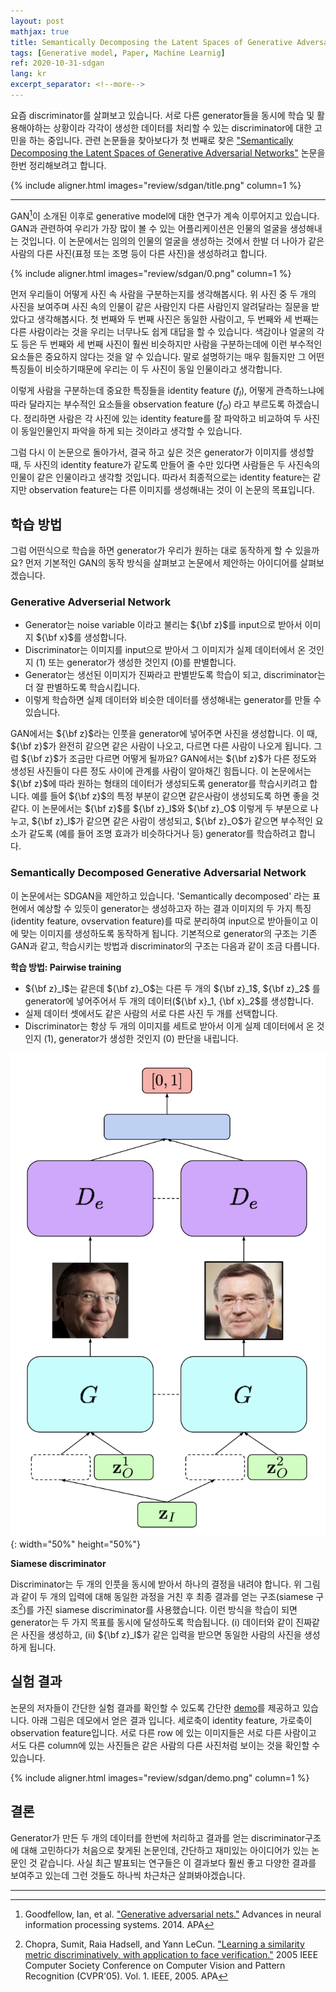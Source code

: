 ```yaml
---
layout: post
mathjax: true
title: Semantically Decomposing the Latent Spaces of Generative Adversarial Networks
tags: [Generative model, Paper, Machine Learnig]
ref: 2020-10-31-sdgan
lang: kr
excerpt_separator: <!--more-->
---
```


<!--more-->

요즘 discriminator를 살펴보고 있습니다. 서로 다른 generator들을 동시에 학습 및 활용해야하는 상황이라 각각이 생성한 데이터를 처리할 수 있는 discriminator에 대한 고민을 하는 중입니다. 관련 논문들을 찾아보다가 첫 번째로 찾은 ["Semantically Decomposing the Latent Spaces of Generative Adversarial Networks"](https://openreview.net/pdf?id=S1nQvfgA-) 논문을 한번 정리해보려고 합니다.


{% include aligner.html images="review/sdgan/title.png" column=1 %}


----------------------------

GAN[^1]이 소개된 이후로 generative model에 대한 연구가 계속 이루어지고 있습니다. GAN과 관련하여 우리가 가장 많이 볼 수 있는 어플리케이션은 인물의 얼굴을 생성해내는 것입니다. 이 논문에서는 임의의 인물의 얼굴을 생성하는 것에서 한발 더 나아가 같은 사람의 다른 사진(표정 또는 조명 등이 다른 사진)을 생성하려고 합니다.

{% include aligner.html images="review/sdgan/0.png" column=1 %}

먼저 우리들이 어떻게 사진 속 사람을 구분하는지를 생각해봅시다. 위 사진 중 두 개의 사진을 보여주며 사진 속의 인물이 같은 사람인지 다른 사람인지 알려달라는 질문을 받았다고 생각해봅시다. 첫 번째와 두 번째 사진은 동일한 사람이고, 두 번째와 세 번째는 다른 사람이라는 것을 우리는 너무나도 쉽게 대답을 할 수 있습니다. 색감이나 얼굴의 각도 등은 두 번째와 세 번째 사진이 훨씬 비슷하지만 사람을 구분하는데에 이런 부수적인 요소들은 중요하지 않다는 것을 알 수 있습니다. 말로 설명하기는 매우 힘들지만 그 어떤 특징들이 비슷하기때문에 우리는 이 두 사진이 동일 인물이라고 생각합니다. 

이렇게 사람을 구분하는데 중요한 특징들을 identity feature ($f_I$), 어떻게 관측하느냐에 따라 달라지는 부수적인 요소들을 observation feature ($f_O$) 라고 부르도록 하겠습니다. 정리하면 사람은 각 사진에 있는 identity feature를 잘 파악하고 비교하여 두 사진이 동일인물인지 파악을 하게 되는 것이라고 생각할 수 있습니다.

그럼 다시 이 논문으로 돌아가서, 결국 하고 싶은 것은 generator가 이미지를 생성할 때, 두 사진의 identity feature가 같도록 만들어 줄 수만 있다면 사람들은 두 사진속의 인물이 같은 인물이라고 생각할 것입니다. 따라서 최종적으로는 identity feature는 같지만 observation feature는 다른 이미지를 생성해내는 것이 이 논문의 목표입니다.

## 학습 방법
그럼 어떤식으로 학습을 하면 generator가 우리가 원하는 대로 동작하게 할 수 있을까요?
먼저 기본적인 GAN의 동작 방식을 살펴보고 논문에서 제안하는 아이디어를 살펴보겠습니다.

### Generative Adverserial Network

* Generator는 noise variable 이라고 불리는 ${\bf z}$를 input으로 받아서 이미지 ${\bf x}$를 생성합니다.
* Discriminator는 이미지를 input으로 받아서 그 이미지가 실제 데이터에서 온 것인지 (1) 또는 generator가 생성한 것인지 (0)를 판별합니다. 
* Generator는 생선된 이미지가 진짜라고 판별받도록 학습이 되고, discriminator는 더 잘 판별하도록 학습시킵니다.
* 이렇게 학습하면 실제 데이터와 비슷한 데이터를 생성해내는 generator를 만들 수 있습니다.

GAN에서는 ${\bf z}$라는 인풋을 generator에 넣어주면 사진을 생성합니다. 이 때, ${\bf z}$가 완전히 같으면 같은 사람이 나오고, 다르면 다른 사람이 나오게 됩니다. 그럼 ${\bf z}$가 조금만 다르면 어떻게 될까요? GAN에서는 ${\bf z}$가 다른 정도와 생성된 사진들이 다른 정도 사이에 관계를 사람이 알아채긴 힘듭니다. 이 논문에서는 ${\bf z}$에 따라 원하는 형태의 데이터가 생성되도록 generator를 학습시키려고 합니다. 예를 들어 ${\bf z}$의 특정 부분이 같으면 같은사람이 생성되도록 하면 좋을 것 같다. 이 논문에서는 ${\bf z}$를 ${\bf z}_I$와 ${\bf z}_O$ 이렇게 두 부분으로 나누고, ${\bf z}_I$가 같으면 같은 사람이 생성되고, ${\bf z}_O$가 같으면 부수적인 요소가 같도록 (예를 들어 조명 효과가 비슷하다거나 등) generator를 학습하려고 합니다.


### Semantically Decomposed Generative Adversarial Network

이 논문에서는 SDGAN을 제안하고 있습니다. 'Semantically decomposed' 라는 표현에서 예상할 수 있듯이 generator는 생성하고자 하는 결과 이미지의 두 가지 특징 (identity feature, ovservation feature)를 따로 분리하여 input으로 받아들이고 이에 맞는 이미지를 생성하도록 동작하게 됩니다. 기본적으로 generator의 구조는 기존 GAN과 같고, 학습시키는 방법과 discriminator의 구조는 다음과 같이 조금 다릅니다.

**학습 방법: Pairwise training**
* ${\bf z}_I$는 같은데 ${\bf z}_O$는 다른 두 개의 ${\bf z}_1$, ${\bf z}_2$ 를 generator에 넣어주어서 두 개의 데이터(${\bf x}_1, {\bf x}_2$를 생성합니다.
* 실제 데이터 셋에서도 같은 사람의 서로 다른 사진 두 개를 선택합니다.
* Discriminator는 항상 두 개의 이미지를 세트로 받아서 이게 실제 데이터에서 온 것인지 (1), generator가 생성한 것인지 (0) 판단을 내립니다.


![Discriminator](https://github.com/aipasta/aipasta.github.io/blob/master/assets/img/review/sdgan/d.png){: width="50%" height="50%"}

<!--![Discriminator]({{ site.baseurl }}/assets/img/review/sdgan/d.png){: width="50%" height="50%"}-->

**Siamese discriminator**

Discriminator는 두 개의 인풋을 동시에 받아서 하나의 결정을 내려야 합니다. 위 그림과 같이 두 개의 입력에 대해 동일한 과정을 거친 후 최종 결과를 얻는 구조(siamese 구조[^2])를 가진 siamese discriminator를 사용했습니다. 이런 방식을 학습이 되면 generator는 두 가지 목표를 동시에 달성하도록 학습됩니다. (i) 데이터와 같이 진짜같은 사진을 생성하고, (ii) ${\bf z}_I$가 같은 입력을 받으면 동일한 사람의 사진을 생성하게 됩니다.


## 실험 결과

논문의 저자들이 간단한 실험 결과를 확인할 수 있도록 간단한 [demo](https://chrisdonahue.com/sdgan/)를 제공하고 있습니다. 아래 그림은 데모에서 얻은 결과 입니다. 세로축이 identity feature, 가로축이 observation feature입니다. 서로 다른 row 에 있는 이미지들은 서로 다른 사람이고 서도 다른 column에 있는 사진들은 같은 사람의 다른 사진처럼 보이는 것을 확인할 수 있습니다. 

{% include aligner.html images="review/sdgan/demo.png" column=1 %}

## 결론

Generator가 만든 두 개의 데이터를 한번에 처리하고 결과를 얻는 discriminator구조에 대해 고민하다가 처음으로 찾게된 논문인데, 간단하고 재미있는 아이디어가 있는 논문인 것 같습니다. 사실 최근 발표되는 연구들은 이 결과보다 훨씬 좋고 다양한 결과를 보여주고 있는데 그런 것들도 하나씩 차근차근 살펴봐야겠습니다.

---------------
[^1]: Goodfellow, Ian, et al. ["Generative adversarial nets."](http://papers.nips.cc/paper/5423-generative-adversarial-nets.pdf) Advances in neural information processing systems. 2014.
APA	

[^2]: Chopra, Sumit, Raia Hadsell, and Yann LeCun. ["Learning a similarity metric discriminatively, with application to face verification."](http://www.cs.utoronto.ca/~hinton/csc2535_06/readings/chopra-05.pdf) 2005 IEEE Computer Society Conference on Computer Vision and Pattern Recognition (CVPR'05). Vol. 1. IEEE, 2005.
APA	

